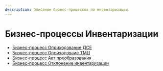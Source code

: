 ```yaml
---
description: Описание бизнес-процессов по инвентаризации
---
```


# Бизнес-процессы Инвентаризации

* [Бизнес-процесс Оприходование ДСЕ](oprikhodovanie-dse-bp.md)
* [Бизнес-процесс Оприходоваие ТМЦ](oprikhodovanie-tmc-bp.md)
* [Бизнес-процесс Акт преобразования](akt-preobrazovaniya-bp.md)
* [Бизнес-процесс Отклонение инвентаризации](otklonenie-inventarizacii-bp.md)
